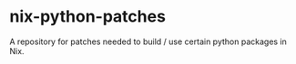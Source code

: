 # nix-python-patches
A repository for patches needed to build / use certain python packages in Nix.
